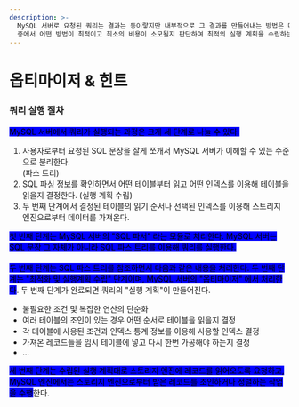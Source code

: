 ```yaml
---
description: >-
  MySQL 서버로 요청된 쿼리는 결과는 동이랗지만 내부적으로 그 결과를 만들어내는 방법은 매우 다양하다. 옵티마이저는 이런 다양한 방법
  중에서 어떤 방법이 최적이고 최소의 비용이 소모될지 판단하여 최적의 실행 계획을 수립하는 역할을 한다.
---
```


# 옵티마이저 & 힌트

### 쿼리 실행 절차

<mark style="background-color:blue;">MySQL 서버에서 쿼리가 실행되는 과정은 크게 세 단계로 나눌 수 있다.</mark>

1. 사용자로부터 요청된 SQL 문장을 잘게 쪼개서 MySQL 서버가 이해할 수 있는 수준으로 분리한다. \
   (파스 트리)
2. SQL 파싱 정보를 확인하면서 어떤 테이블부터 읽고 어떤 인덱스를 이용해 테이블을 읽을지 결정한다.  (실행 계획 수립)
3. 두 번째 단계에서 결정된 테이블의 읽기 순서나 선택된 인덱스를 이용해 스토리지 엔진으로부터 데이터를 가져온다.

<mark style="background-color:blue;">첫 번째 단계는 MySQL 서버의 "SQL 파서" 라는 모듈로 처리한다. MySQL 서버는 SQL 문장 그 자체가 아니라 SQL 파스 트리를 이용해 쿼리를 실행한다.</mark> \
\
<mark style="background-color:blue;">두 번째 단계는 SQL 파스 트리를 참조하면서 다음과 같은 내용을 처리한다. 두 번째 단계는 "최적화 및 실행계획 수립" 단계이며, MySQL 서버의 "옵티마이저" 에서 처리한다</mark>. 두 번째 단계가 완료되면 쿼리의 "실행 계획"이 만들어진다.

* 불필요한 조건 및 복잡한 연산의 단순화
* 여러 테이블의 조인이 있는 경우 어떤 순서로 테이블을 읽을지 결정
* 각 테이블에 사용된 조건과 인덱스 통계 정보를 이용해 사용할 인덱스 결정
* 가져온 레코드들을 임시 테이블에 넣고 다시 한번 가공해야 하는지 결정
* ...

<mark style="background-color:blue;">세 번째 단계는 수립된 실행 계획대로 스토리지 엔진에 레코드를 읽어오도록 요청하고, MySQL 엔진에서는 스토리지 엔진으로부터 받은 레코드를 조인하거나 정렬하는 작업을 수행</mark>한다.&#x20;

